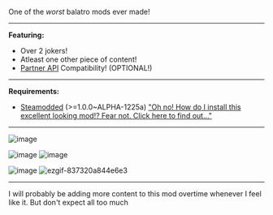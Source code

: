 One of the _worst_ balatro mods ever made! 

---

**Featuring:**
- Over 2 jokers!
- Atleast one other piece of content!
- [Partner API](https://github.com/Icecanno/Partner-API/) Compatibility! (OPTIONAL!)

---

**Requirements:**
- [Steamodded](https://github.com/Steamodded/smods) (>=1.0.0~ALPHA-1225a)
["Oh no! How do I install this excellent looking mod!? Fear not. Click here to find out..."](https://youtu.be/uDfxnwHO134)

---

![image](https://github.com/user-attachments/assets/1c38d352-b164-447e-a444-7cd9da62819d)

![image](https://github.com/user-attachments/assets/9557d066-8292-481d-a3e5-1bdd94c81ef9)
![image](https://github.com/user-attachments/assets/bab65541-88ce-4d60-b95b-d26e8b29ac71)

![image](https://github.com/user-attachments/assets/443231e2-509a-4478-8bd9-7cd079f2bcbe)
![ezgif-837320a844e6e3](https://github.com/user-attachments/assets/1db65fe7-df31-4324-9c44-b4770bb89e97)

---

I will probably be adding more content to this mod overtime whenever I feel like it.
But don't expect all too much
